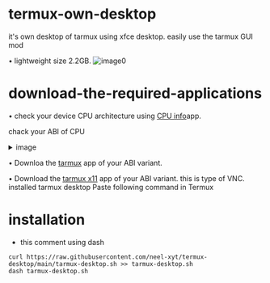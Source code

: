# termux-own-desktop
it's own desktop of tarmux using xfce desktop. easily use the tarmux GUI mod 

• lightweight size 2.2GB.
![image0](https://github.com/Iamnod/termux-own-desktop/assets/166691075/26ccb03f-0983-473b-a5a9-8c30ce3ba9da)
# download-the-required-applications

• check your device CPU architecture using [CPU info](https://play.google.com/store/apps/details?id=com.kgurgul.cpuinfo)app.
 
chack your ABI of CPU
<details>
<summary>image</summary>
 
![image1](https://github.com/Iamnod/termux-on-desktop/assets/166691075/68bb34b8-7380-4621-ac8f-601cbc737589)

</details>

• Downloa the [tarmux](https://github.com/termux/termux-app/releases/tag/v0.118.0) app of your ABI variant.

• Download the [tarmux x11](https://github.com/termux/termux-x11/releases) app of your ABI variant.
this is type of VNC.
installed tarmux desktop 
Paste following command in Termux
# installation
* this comment using dash
```
curl https://raw.githubusercontent.com/neel-xyt/termux-desktop/main/tarmux-desktop.sh >> tarmux-desktop.sh
dash tarmux-desktop.sh
```

